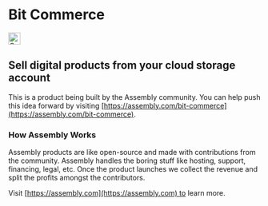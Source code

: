 # Bit Commerce

<a href="https://assembly.com/bit-commerce/bounties?utm_campaign=assemblage&utm_source=bit-commerce&utm_medium=repo_badge"><img src="https://asm-badger.herokuapp.com/bit-commerce/badges/tasks.svg" height="24px" alt="Open Tasks" /></a>

## Sell digital products from your cloud storage account

This is a product being built by the Assembly community. You can help push this idea forward by visiting [https://assembly.com/bit-commerce](https://assembly.com/bit-commerce).

### How Assembly Works

Assembly products are like open-source and made with contributions from the community. Assembly handles the boring stuff like hosting, support, financing, legal, etc. Once the product launches we collect the revenue and split the profits amongst the contributors.

Visit [https://assembly.com](https://assembly.com) to learn more.
